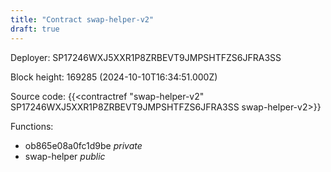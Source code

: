```yaml
---
title: "Contract swap-helper-v2"
draft: true
---
```

Deployer: SP17246WXJ5XXR1P8ZRBEVT9JMPSHTFZS6JFRA3SS


 



Block height: 169285 (2024-10-10T16:34:51.000Z)

Source code: {{<contractref "swap-helper-v2" SP17246WXJ5XXR1P8ZRBEVT9JMPSHTFZS6JFRA3SS swap-helper-v2>}}

Functions:

* ob865e08a0fc1d9be _private_
* swap-helper _public_
